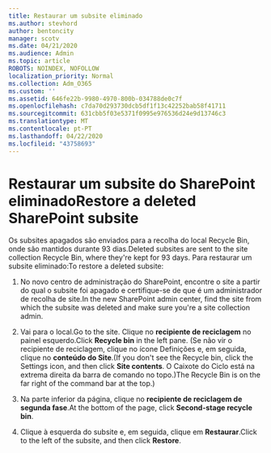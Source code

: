 ```yaml
---
title: Restaurar um subsite eliminado
ms.author: stevhord
author: bentoncity
manager: scotv
ms.date: 04/21/2020
ms.audience: Admin
ms.topic: article
ROBOTS: NOINDEX, NOFOLLOW
localization_priority: Normal
ms.collection: Adm_O365
ms.custom: ''
ms.assetid: 646fe22b-9980-4970-800b-034788de0c7f
ms.openlocfilehash: c7da70d293730dcb5df1f13c42252bab58f41711
ms.sourcegitcommit: 631cbb5f03e5371f0995e976536d24e9d13746c3
ms.translationtype: MT
ms.contentlocale: pt-PT
ms.lasthandoff: 04/22/2020
ms.locfileid: "43758693"
---
```

# <a name="restore-a-deleted-sharepoint-subsite"></a><span data-ttu-id="c54da-102">Restaurar um subsite do SharePoint eliminado</span><span class="sxs-lookup"><span data-stu-id="c54da-102">Restore a deleted SharePoint subsite</span></span>

<span data-ttu-id="c54da-103">Os subsites apagados são enviados para a recolha do local Recycle Bin, onde são mantidos durante 93 dias.</span><span class="sxs-lookup"><span data-stu-id="c54da-103">Deleted subsites are sent to the site collection Recycle Bin, where they're kept for 93 days.</span></span> <span data-ttu-id="c54da-104">Para restaurar um subsite eliminado:</span><span class="sxs-lookup"><span data-stu-id="c54da-104">To restore a deleted subsite:</span></span>
  
1. <span data-ttu-id="c54da-105">No novo centro de administração do SharePoint, encontre o site a partir do qual o subsite foi apagado e certifique-se de que é um administrador de recolha de site.</span><span class="sxs-lookup"><span data-stu-id="c54da-105">In the new SharePoint admin center, find the site from which the subsite was deleted and make sure you're a site collection admin.</span></span> 
    
2. <span data-ttu-id="c54da-106">Vai para o local.</span><span class="sxs-lookup"><span data-stu-id="c54da-106">Go to the site.</span></span> <span data-ttu-id="c54da-107">Clique no **recipiente de reciclagem** no painel esquerdo.</span><span class="sxs-lookup"><span data-stu-id="c54da-107">Click **Recycle bin** in the left pane.</span></span> <span data-ttu-id="c54da-108">(Se não vir o recipiente de reciclagem, clique no ícone Definições e, em seguida, clique no **conteúdo do Site**.</span><span class="sxs-lookup"><span data-stu-id="c54da-108">(If you don't see the Recycle bin, click the Settings icon, and then click **Site contents**.</span></span> <span data-ttu-id="c54da-109">O Caixote do Ciclo está na extrema direita da barra de comando no topo.)</span><span class="sxs-lookup"><span data-stu-id="c54da-109">The Recycle Bin is on the far right of the command bar at the top.)</span></span>
    
3. <span data-ttu-id="c54da-110">Na parte inferior da página, clique no **recipiente de reciclagem de segunda fase**.</span><span class="sxs-lookup"><span data-stu-id="c54da-110">At the bottom of the page, click **Second-stage recycle bin**.</span></span>
    
4. <span data-ttu-id="c54da-111">Clique à esquerda do subsite e, em seguida, clique em **Restaurar**.</span><span class="sxs-lookup"><span data-stu-id="c54da-111">Click to the left of the subsite, and then click **Restore**.</span></span>
    

